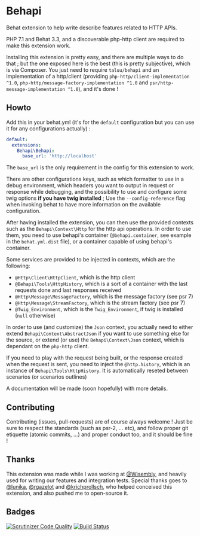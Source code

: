Behapi
======
Behat extension to help write describe features related to HTTP APIs.

PHP 7.1 and Behat 3.3, and a discoverable php-http client are required to make
this extension work.

Installing this extension is pretty easy, and there are multiple ways to do
that ; but the one exposed here is the best (this is pretty subjective), which
is via Composer. You just need to require `taluu/behapi` and an implementation
of a http/client (providing `php-http/client-implementation ^1.0`,
`php-http/message-factory-implementation ^1.0` and
`psr/http-message-implementation ^1.0`), and it's done !

Howto
-----
Add this in your behat.yml (it's for the `default` configuration but you can
use it for any configurations actually) :

```yaml
default:
  extensions:
    Behapi\Behapi:
      base_url: 'http://localhost'
```

The `base_url` is the only requirement in the config for this extension to work.

There are other configurations keys, such as which formatter to use in a debug
environment, which headers you want to output in request or response while
debugging, and the possibility to use and configure some twig options **if you
have twig installed** ; Use the `--config-reference` flag when invoking behat
to have more information on the available configuration.

After having installed the extension, you can then use the provided contexts
such as the `Behapi\Context\Http` for the http api operations. In order to use
them, you need to use behapi's container (`@behapi.container`, see example in
the `behat.yml.dist` file), or a container capable of using behapi's container.

Some services are provided to be injected in contexts, which are the following:

- `@Http\Client\HttpClient`, which is the http client
- `@Behapi\Tools\HttpHistory`, which is a sort of a container with the last
  requests done and last responses received
- `@Http\Message\MessageFactory`, which is the message factory (see psr 7)
- `@Http\Message\StreamFactory`, which is the stream factory (see psr 7)
- `@Twig_Environment`, which is the `Twig_Environment`, if twig is installed
  (`null` otherwise)

In order to use (and customize) the `Json` context, you actually need to either
extend `Behapi\Context\AbstractJson` if you want to use something else for the
source, or extend (or use) the `Behapi\Context\Json` context, which is dependant
on the `php-http` client.

If you need to play with the request being built, or the response created when
the request is sent, you need to inject the `@http.history`, which is an
instance of `Behapi\Tools\HttpHistory`. It is automatically reseted between
scenarios (or scenarios outlines)

A documentation will be made (soon hopefully) with more details.

Contributing
------------
Contributing (issues, pull-requests) are of course always welcome ! Just be
sure to respect the standards (such as psr-2, ... etc), and follow proper git
etiquette (atomic commits, ...) and proper conduct too, and it should be fine !

Thanks
------
This extension was made while I was working at
[@Wisembly](https://github.com/Wisembly), and heavily used for writing our
features and integration tests. Special thanks goes to
[@lunika](https://github.com/lunika), [@rgazelot](https://github.com/rgazelot)
and [@krichprollsch](https://github.com/krichprollsch), who helped conceived
this extension, and also pushed me to open-source it.

Badges
------
[![Scrutinizer Code Quality](https://scrutinizer-ci.com/g/Taluu/Behapi/badges/quality-score.png?b=master)](https://scrutinizer-ci.com/g/Taluu/Behapi/?branch=master)
[![Build Status](https://scrutinizer-ci.com/g/Taluu/Behapi/badges/build.png?b=master)](https://scrutinizer-ci.com/g/Taluu/Behapi/build-status/master)
